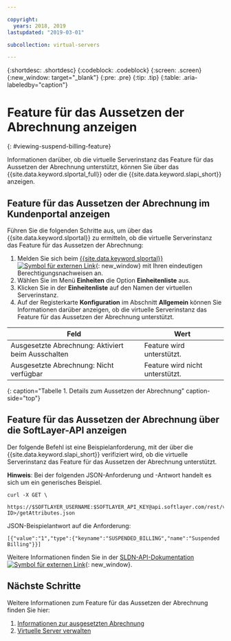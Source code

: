 ```yaml
---

copyright:
  years: 2018, 2019
lastupdated: "2019-03-01"

subcollection: virtual-servers

---
```


{:shortdesc: .shortdesc}
{:codeblock: .codeblock}
{:screen: .screen}
{:new_window: target="_blank"}
{:pre: .pre}
{:tip: .tip}
{:table: .aria-labeledby="caption"}

# Feature für das Aussetzen der Abrechnung anzeigen
{: #viewing-suspend-billing-feature}

Informationen darüber, ob die virtuelle Serverinstanz das Feature für das Aussetzen der Abrechnung unterstützt, können Sie über das {{site.data.keyword.slportal_full}} oder die {{site.data.keyword.slapi_short}} anzeigen.

## Feature für das Aussetzen der Abrechnung im Kundenportal anzeigen
Führen Sie die folgenden Schritte aus, um über das {{site.data.keyword.slportal}} zu ermitteln, ob die virtuelle Serverinstanz das Feature für das Aussetzen der Abrechnung:

1. Melden Sie sich beim [{{site.data.keyword.slportal}} ![Symbol für externen Link](../icons/launch-glyph.svg "Symbol für externen Link")](https://control.softlayer.com/){: new_window} mit Ihren eindeutigen Berechtigungsnachweisen an.
2. Wählen Sie im Menü **Einheiten** die Option **Einheitenliste** aus.
3. Klicken Sie in der **Einheitenliste** auf den Namen der virtuellen Serverinstanz.
4. Auf der Registerkarte **Konfiguration** im Abschnitt **Allgemein** können Sie Informationen darüber anzeigen, ob die virtuelle Serverinstanz das Feature für das Aussetzen der Abrechnung unterstützt.

| Feld                                 | Wert                     |
| --------------------------------------| ------------------------- |
| Ausgesetzte Abrechnung: Aktiviert beim Ausschalten | Feature wird unterstützt.     |
| Ausgesetzte Abrechnung: Nicht verfügbar          | Feature wird nicht unterstützt. |
{: caption="Tabelle 1. Details zum Aussetzen der Abrechnung" caption-side="top"}

## Feature für das Aussetzen der Abrechnung über die SoftLayer-API anzeigen

Der folgende Befehl ist eine Beispielanforderung, mit der über die {{site.data.keyword.slapi_short}} verifiziert wird, ob die virtuelle Serverinstanz das Feature für das Aussetzen der Abrechnung unterstützt.

**Hinweis**: Bei der folgenden JSON-Anforderung und -Antwort handelt es sich um ein generisches Beispiel.

```
curl -X GET \
 https://$SOFTLAYER_USERNAME:$SOFTLAYER_API_KEY@api.softlayer.com/rest/v3/SoftLayer_Virtual_Guest/<VSI ID>/getAttributes.json
```

JSON-Beispielantwort auf die Anforderung:

```
[{"value":"1","type":{"keyname":"SUSPENDED_BILLING","name":"Suspended Billing"}}]
```

Weitere Informationen finden Sie in der [SLDN-API-Dokumentation ![Symbol für externen Link](../icons/launch-glyph.svg "Symbol für externen Link")](https://softlayer.github.io/reference/services/SoftLayer_Virtual_Guest/getAttributes/){: new_window}.

## Nächste Schritte

Weitere Informationen zum Feature für das Aussetzen der Abrechnung finden Sie hier:
1. [Informationen zur ausgesetzten Abrechnung](/docs/vsi?topic=virtual-servers-requirements)
2. [Virtuelle Server verwalten](/docs/vsi?topic=virtual-servers-managing-virtual-servers)
